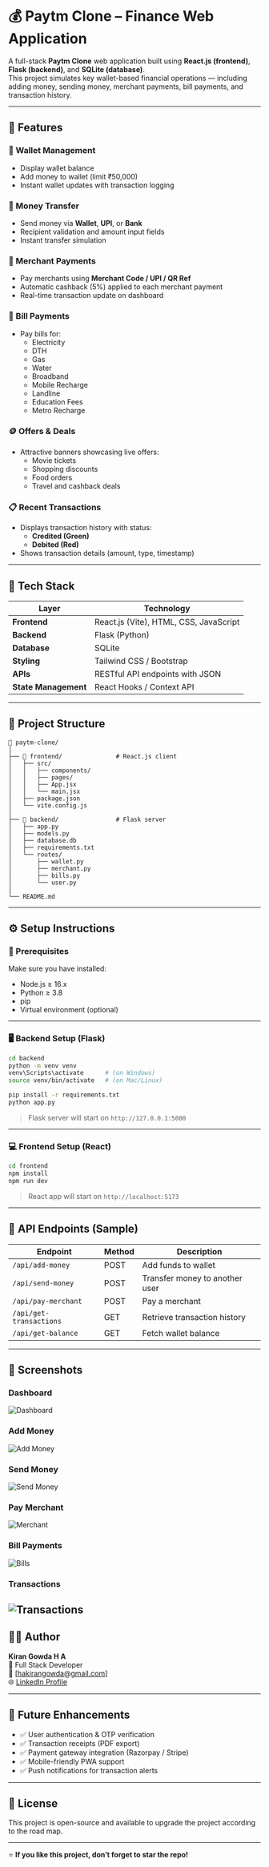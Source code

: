 # 💰 Paytm Clone – Finance Web Application

A full-stack **Paytm Clone** web application built using **React.js (frontend)**, **Flask (backend)**, and **SQLite (database)**.  
This project simulates key wallet-based financial operations — including adding money, sending money, merchant payments, bill payments, and transaction history.

---

## 🚀 Features

### 🏦 Wallet Management
- Display wallet balance
- Add money to wallet (limit ₹50,000)
- Instant wallet updates with transaction logging

### 💸 Money Transfer
- Send money via **Wallet**, **UPI**, or **Bank**
- Recipient validation and amount input fields
- Instant transfer simulation

### 🧾 Merchant Payments
- Pay merchants using **Merchant Code / UPI / QR Ref**
- Automatic cashback (5%) applied to each merchant payment
- Real-time transaction update on dashboard

### 📑 Bill Payments
- Pay bills for:
  - Electricity
  - DTH
  - Gas
  - Water
  - Broadband
  - Mobile Recharge
  - Landline
  - Education Fees
  - Metro Recharge

### 🪙 Offers & Deals
- Attractive banners showcasing live offers:
  - Movie tickets
  - Shopping discounts
  - Food orders
  - Travel and cashback deals

### 📋 Recent Transactions
- Displays transaction history with status:
  - **Credited (Green)**
  - **Debited (Red)**
- Shows transaction details (amount, type, timestamp)

---

## 🧠 Tech Stack

| Layer | Technology |
|-------|-------------|
| **Frontend** | React.js (Vite), HTML, CSS, JavaScript |
| **Backend** | Flask (Python) |
| **Database** | SQLite |
| **Styling** | Tailwind CSS / Bootstrap |
| **APIs** | RESTful API endpoints with JSON |
| **State Management** | React Hooks / Context API |

---

## 🧩 Project Structure

```
📁 paytm-clone/
│
├── 📂 frontend/               # React.js client
│   ├── src/
│   │   ├── components/
│   │   ├── pages/
│   │   ├── App.jsx
│   │   └── main.jsx
│   ├── package.json
│   └── vite.config.js
│
├── 📂 backend/                # Flask server
│   ├── app.py
│   ├── models.py
│   ├── database.db
│   ├── requirements.txt
│   └── routes/
│       ├── wallet.py
│       ├── merchant.py
│       ├── bills.py
│       └── user.py
│
└── README.md
```

---

## ⚙️ Setup Instructions

### 🧭 Prerequisites
Make sure you have installed:
- Node.js ≥ 16.x
- Python ≥ 3.8
- pip
- Virtual environment (optional)

---

### 🖥️ Backend Setup (Flask)

```bash
cd backend
python -m venv venv
venv\Scripts\activate      # (on Windows)
source venv/bin/activate   # (on Mac/Linux)

pip install -r requirements.txt
python app.py
```

> Flask server will start on `http://127.0.0.1:5000`

---

### 💻 Frontend Setup (React)

```bash
cd frontend
npm install
npm run dev
```

> React app will start on `http://localhost:5173`

---

## 🔗 API Endpoints (Sample)

| Endpoint | Method | Description |
|-----------|---------|-------------|
| `/api/add-money` | POST | Add funds to wallet |
| `/api/send-money` | POST | Transfer money to another user |
| `/api/pay-merchant` | POST | Pay a merchant |
| `/api/get-transactions` | GET | Retrieve transaction history |
| `/api/get-balance` | GET | Fetch wallet balance |

---

## 🧾 Screenshots

### Dashboard
![Dashboard](<img width="1366" height="768" alt="Screenshot (179)" src="https://github.com/user-attachments/assets/439904bd-3df9-4996-bb4b-7bf96837a425" />
)

### Add Money
![Add Money](<img width="1366" height="768" alt="Screenshot (180)" src="https://github.com/user-attachments/assets/ccc1b617-b0c9-401c-9ba2-441b95988b04" />
)

### Send Money
![Send Money](<img width="1366" height="768" alt="Screenshot (181)" src="https://github.com/user-attachments/assets/b755cab1-1da6-4aa5-86df-ea2d2f7b76b9" />
)

### Pay Merchant
![Merchant](<img width="1366" height="768" alt="Screenshot (182)" src="https://github.com/user-attachments/assets/bb8a690f-117f-4f6e-8576-d45a8a943f1e" />
)

### Bill Payments
![Bills](<img width="1366" height="768" alt="Screenshot (183)" src="https://github.com/user-attachments/assets/62000852-5346-4fd9-b6b7-de51eaf33e18" />
)

### Transactions
![Transactions](<img width="1366" height="768" alt="Screenshot (184)" src="https://github.com/user-attachments/assets/6819fde8-ccbb-4417-9cad-0589a520d474" />
)
---

## 🧑‍💻 Author

**Kiran Gowda H A**  
💼 Full Stack Developer  
📧 [hakirangowda@gmail.com]  
🌐 [LinkedIn Profile](https://www.linkedin.com/in/kiran-gowda-h-a--/)

---

## 🏁 Future Enhancements
- ✅ User authentication & OTP verification  
- ✅ Transaction receipts (PDF export)  
- ✅ Payment gateway integration (Razorpay / Stripe)  
- ✅ Mobile-friendly PWA support  
- ✅ Push notifications for transaction alerts  

---

## 📜 License
This project is open-source and available to upgrade the project according to the road map.

---

⭐ **If you like this project, don’t forget to star the repo!**
